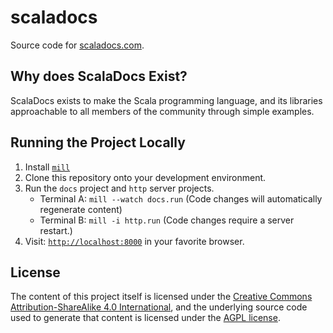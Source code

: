 # scaladocs

Source code for [scaladocs.com](https://scaladocs.com).

## Why does ScalaDocs Exist?

ScalaDocs exists to make the Scala programming language, and its libraries
approachable to all members of the community through simple examples.

## Running the Project Locally

1. Install [`mill`][mill-build-tool]
2. Clone this repository onto your development environment.
3. Run the `docs` project and `http` server projects.
    - Terminal A: `mill --watch docs.run` (Code changes will automatically regenerate content)
    - Terminal B: `mill -i http.run` (Code changes require a server restart.)
4. Visit: [`http://localhost:8000`][localhost] in your favorite browser.


## License

The content of this project itself is licensed under the 
[Creative Commons Attribution-ShareAlike 4.0 International][cc-by-sa-4.0], 
and the underlying source code used to generate that content is licensed 
under the [AGPL license][license].

[cc-by-sa-4.0]: https://creativecommons.org/licenses/by-sa/4.0/ "Content License"
[license]: LICENSE "AGPL License"
[mill-build-tool]: http://www.lihaoyi.com/mill/ "Mill Build Tool" 
[localhost]: http://localhost:8000 "Localhost ScalaDocs"
